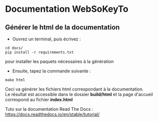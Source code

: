 # Documentation WebSoKeyTo

## Générer le html de la documentation

- Ouvrez un terminal, puis écrivez :
```
cd docs/
pip install -r requirements.txt
```
pour installer les paquets nécessaires à la génération


- Ensuite, tapez la commande suivante :

```make html```

Ceci va générer les fichiers html correspondant à la documentation.\
Le résultat est accessible dans le dossier **build/html** et la page d'accueil correspond au fichier **index.html**

Tuto sur la documentation Read The Docs : https://docs.readthedocs.io/en/stable/tutorial/

